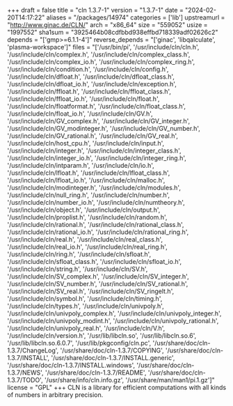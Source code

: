 +++
draft = false
title = "cln 1.3.7-1"
version = "1.3.7-1"
date = "2024-02-20T14:17:22"
aliases = "/packages/14974"
categories = ['lib']
upstreamurl = "http://www.ginac.de/CLN/"
arch = "x86_64"
size = "559052"
usize = "1997552"
sha1sum = "3925464b08cdfbbd938effbd718339adf02626c2"
depends = "['gmp>=6.1.1-4']"
reverse_depends = "['ginac', 'libqalculate', 'plasma-workspace']"
files = "['/usr/bin/pi', '/usr/include/cln/cln.h', '/usr/include/cln/complex.h', '/usr/include/cln/complex_class.h', '/usr/include/cln/complex_io.h', '/usr/include/cln/complex_ring.h', '/usr/include/cln/condition.h', '/usr/include/cln/config.h', '/usr/include/cln/dfloat.h', '/usr/include/cln/dfloat_class.h', '/usr/include/cln/dfloat_io.h', '/usr/include/cln/exception.h', '/usr/include/cln/ffloat.h', '/usr/include/cln/ffloat_class.h', '/usr/include/cln/ffloat_io.h', '/usr/include/cln/float.h', '/usr/include/cln/floatformat.h', '/usr/include/cln/float_class.h', '/usr/include/cln/float_io.h', '/usr/include/cln/GV.h', '/usr/include/cln/GV_complex.h', '/usr/include/cln/GV_integer.h', '/usr/include/cln/GV_modinteger.h', '/usr/include/cln/GV_number.h', '/usr/include/cln/GV_rational.h', '/usr/include/cln/GV_real.h', '/usr/include/cln/host_cpu.h', '/usr/include/cln/input.h', '/usr/include/cln/integer.h', '/usr/include/cln/integer_class.h', '/usr/include/cln/integer_io.h', '/usr/include/cln/integer_ring.h', '/usr/include/cln/intparam.h', '/usr/include/cln/io.h', '/usr/include/cln/lfloat.h', '/usr/include/cln/lfloat_class.h', '/usr/include/cln/lfloat_io.h', '/usr/include/cln/malloc.h', '/usr/include/cln/modinteger.h', '/usr/include/cln/modules.h', '/usr/include/cln/null_ring.h', '/usr/include/cln/number.h', '/usr/include/cln/number_io.h', '/usr/include/cln/numtheory.h', '/usr/include/cln/object.h', '/usr/include/cln/output.h', '/usr/include/cln/proplist.h', '/usr/include/cln/random.h', '/usr/include/cln/rational.h', '/usr/include/cln/rational_class.h', '/usr/include/cln/rational_io.h', '/usr/include/cln/rational_ring.h', '/usr/include/cln/real.h', '/usr/include/cln/real_class.h', '/usr/include/cln/real_io.h', '/usr/include/cln/real_ring.h', '/usr/include/cln/ring.h', '/usr/include/cln/sfloat.h', '/usr/include/cln/sfloat_class.h', '/usr/include/cln/sfloat_io.h', '/usr/include/cln/string.h', '/usr/include/cln/SV.h', '/usr/include/cln/SV_complex.h', '/usr/include/cln/SV_integer.h', '/usr/include/cln/SV_number.h', '/usr/include/cln/SV_rational.h', '/usr/include/cln/SV_real.h', '/usr/include/cln/SV_ringelt.h', '/usr/include/cln/symbol.h', '/usr/include/cln/timing.h', '/usr/include/cln/types.h', '/usr/include/cln/univpoly.h', '/usr/include/cln/univpoly_complex.h', '/usr/include/cln/univpoly_integer.h', '/usr/include/cln/univpoly_modint.h', '/usr/include/cln/univpoly_rational.h', '/usr/include/cln/univpoly_real.h', '/usr/include/cln/V.h', '/usr/include/cln/version.h', '/usr/lib/libcln.so', '/usr/lib/libcln.so.6', '/usr/lib/libcln.so.6.0.7', '/usr/lib/pkgconfig/cln.pc', '/usr/share/doc/cln-1.3.7/ChangeLog', '/usr/share/doc/cln-1.3.7/COPYING', '/usr/share/doc/cln-1.3.7/INSTALL', '/usr/share/doc/cln-1.3.7/INSTALL.generic', '/usr/share/doc/cln-1.3.7/INSTALL.windows', '/usr/share/doc/cln-1.3.7/NEWS', '/usr/share/doc/cln-1.3.7/README', '/usr/share/doc/cln-1.3.7/TODO', '/usr/share/info/cln.info.gz', '/usr/share/man/man1/pi.1.gz']"
license = "GPL"
+++
CLN is a library for efficient computations with all kinds of numbers in arbitrary precision.